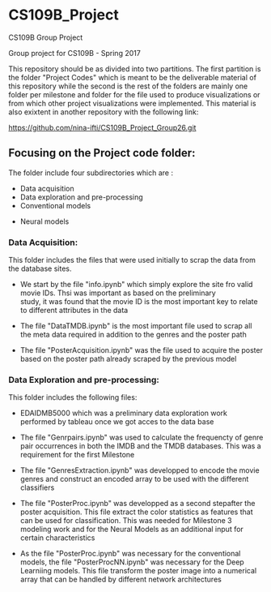 # CS109B_Project
CS109B Group Project

Group project for CS109B - Spring 2017

This repository should be as divided into two partitions. The first partition is the folder "Project Codes" which is meant to be the deliverable material of this repository while the second is the rest of the folders are mainly one folder per milestone and folder for the file used to produce visualizations or from which other project visualizations were implemented. This material is also exixtent in another repository with the following link:

https://github.com/nina-ifti/CS109B_Project_Group26.git

## Focusing on the Project code folder:

The folder include four subdirectories which are \:

 - Data acquisition
 - Data exploration and pre-processing
 - Conventional models
 * Neural models

### Data Acquisition:

This folder includes the files that were used initially to scrap the data from the database sites. 

- We start by the file "info.ipynb" which simply explore the site fro valid movie IDs. Thsi was important as based on the preliminary  
  study, it was found that the movie ID is the most important key to relate to different attributes in the data
  
- The file "DataTMDB.ipynb" is the most important file used to scrap all the meta data required in addition to the genres and the poster path

- The file "PosterAcquisition.ipynb" was the file used to acquire the poster based on the poster path already scraped by the previous model

### Data Exploration and pre-processing:

This folder includes the following files:

 - EDAIDMB5000 which was a preliminary data exploration work performed by tableau once we got acces to the data base
 - The file "Genrpairs.ipynb" was used to calculate the frequencty of genre pair occurrences in both the IMDB and the TMDB databases. This was a requirement for the first Milestone
 
 - The file "GenresExtraction.ipynb" was developped to encode the movie genres and construct an encoded array to be used with the different classifiers
 
 - The file "PosterProc.ipynb" was developped as a second stepafter the poster acquisition. This file extract the color statistics as features that can be used for classification. This was needed for Milestone 3 modeling work and for the Neural Models as an additional input for certain characteristics
 
  - As the file "PosterProc.ipynb" was necessary for the conventional models, the file "PosterProcNN.ipynb" was necessary for the Deep Learniing models. This file transform the poster image into a numerical array that can be handled by different network architectures
  
  


